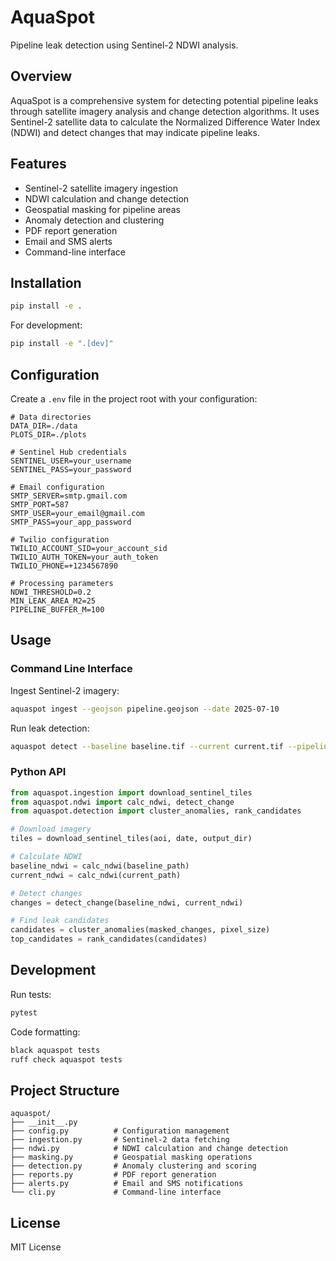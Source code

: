 # AquaSpot

Pipeline leak detection using Sentinel-2 NDWI analysis.

## Overview

AquaSpot is a comprehensive system for detecting potential pipeline leaks through satellite imagery analysis and change detection algorithms. It uses Sentinel-2 satellite data to calculate the Normalized Difference Water Index (NDWI) and detect changes that may indicate pipeline leaks.

## Features

- Sentinel-2 satellite imagery ingestion
- NDWI calculation and change detection
- Geospatial masking for pipeline areas
- Anomaly detection and clustering
- PDF report generation
- Email and SMS alerts
- Command-line interface

## Installation

```bash
pip install -e .
```

For development:
```bash
pip install -e ".[dev]"
```

## Configuration

Create a `.env` file in the project root with your configuration:

```env
# Data directories
DATA_DIR=./data
PLOTS_DIR=./plots

# Sentinel Hub credentials
SENTINEL_USER=your_username
SENTINEL_PASS=your_password

# Email configuration
SMTP_SERVER=smtp.gmail.com
SMTP_PORT=587
SMTP_USER=your_email@gmail.com
SMTP_PASS=your_app_password

# Twilio configuration
TWILIO_ACCOUNT_SID=your_account_sid
TWILIO_AUTH_TOKEN=your_auth_token
TWILIO_PHONE=+1234567890

# Processing parameters
NDWI_THRESHOLD=0.2
MIN_LEAK_AREA_M2=25
PIPELINE_BUFFER_M=100
```

## Usage

### Command Line Interface

Ingest Sentinel-2 imagery:
```bash
aquaspot ingest --geojson pipeline.geojson --date 2025-07-10
```

Run leak detection:
```bash
aquaspot detect --baseline baseline.tif --current current.tif --pipeline pipeline.geojson
```

### Python API

```python
from aquaspot.ingestion import download_sentinel_tiles
from aquaspot.ndwi import calc_ndwi, detect_change
from aquaspot.detection import cluster_anomalies, rank_candidates

# Download imagery
tiles = download_sentinel_tiles(aoi, date, output_dir)

# Calculate NDWI
baseline_ndwi = calc_ndwi(baseline_path)
current_ndwi = calc_ndwi(current_path)

# Detect changes
changes = detect_change(baseline_ndwi, current_ndwi)

# Find leak candidates
candidates = cluster_anomalies(masked_changes, pixel_size)
top_candidates = rank_candidates(candidates)
```

## Development

Run tests:
```bash
pytest
```

Code formatting:
```bash
black aquaspot tests
ruff check aquaspot tests
```

## Project Structure

```
aquaspot/
├── __init__.py
├── config.py          # Configuration management
├── ingestion.py       # Sentinel-2 data fetching
├── ndwi.py            # NDWI calculation and change detection
├── masking.py         # Geospatial masking operations
├── detection.py       # Anomaly clustering and scoring
├── reports.py         # PDF report generation
├── alerts.py          # Email and SMS notifications
└── cli.py             # Command-line interface
```

## License

MIT License
